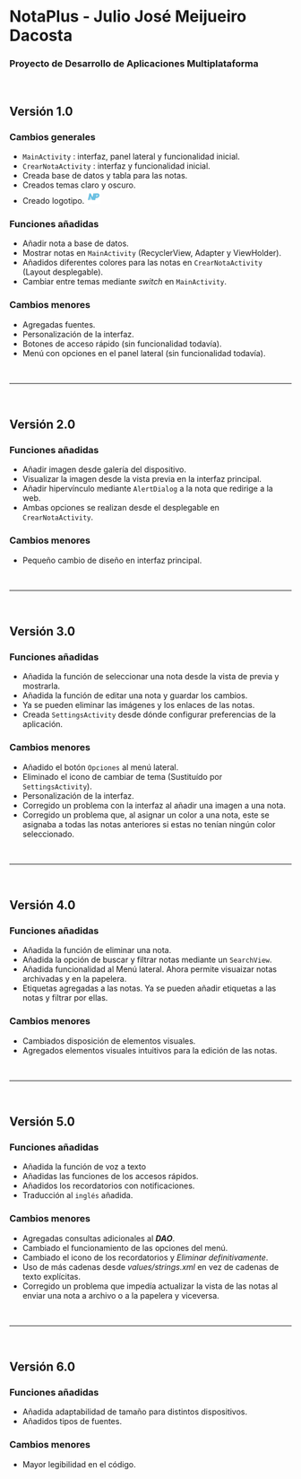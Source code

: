 # NotaPlus - Julio José Meijueiro Dacosta
### Proyecto de Desarrollo de Aplicaciones Multiplataforma

<br>

## Versión 1.0
### Cambios generales

- `MainActivity` : interfaz, panel lateral y funcionalidad inicial.
- `CrearNotaActivity` : interfaz y funcionalidad inicial.
- Creada base de datos y tabla para las notas.
- Creados temas claro y oscuro.
- Creado logotipo. <img src="https://github.com/JJMD1999/NotaPlus/blob/master/app/src/main/ic_icono_app-playstore.png" width="25" height="25">

### Funciones añadidas

- Añadir nota a base de datos.
- Mostrar notas en `MainActivity` (RecyclerView, Adapter y ViewHolder).
- Añadidos diferentes colores para las notas en `CrearNotaActivity` (Layout desplegable).
- Cambiar entre temas mediante _switch_ en `MainActivity`.

### Cambios menores

- Agregadas fuentes.
- Personalización de la interfaz.
- Botones de acceso rápido (sin funcionalidad todavía).
- Menú con opciones en el panel lateral (sin funcionalidad todavía).

<br><hr><br>

## Versión 2.0
### Funciones añadidas

- Añadir imagen desde galería del dispositivo.
- Visualizar la imagen desde la vista previa en la interfaz principal.
- Añadir hipervínculo mediante `AlertDialog` a la nota que redirige a la web.
- Ambas opciones se realizan desde el desplegable en `CrearNotaActivity`.

### Cambios menores

- Pequeño cambio de diseño en interfaz principal.

<br><hr><br>

## Versión 3.0
### Funciones añadidas

- Añadida la función de seleccionar una nota desde la vista de previa y mostrarla.
- Añadida la función de editar una nota y guardar los cambios.
- Ya se pueden eliminar las imágenes y los enlaces de las notas.
- Creada `SettingsActivity` desde dónde configurar preferencias de la aplicación.

### Cambios menores

- Añadido el botón `Opciones` al menú lateral.
- Eliminado el icono de cambiar de tema (Sustituído por `SettingsActivity`).
- Personalización de la interfaz.
- Corregido un problema con la interfaz al añadir una imagen a una nota.
- Corregido un problema que, al asignar un color a una nota, este se asignaba a todas las notas anteriores si estas no tenían ningún color seleccionado.

<br><hr><br>

## Versión 4.0
### Funciones añadidas

- Añadida la función de eliminar una nota.
- Añadida la opción de buscar y filtrar notas mediante un `SearchView`.
- Añadida funcionalidad al Menú lateral. Ahora permite visuaizar notas archivadas y en la papelera.
- Etiquetas agregadas a las notas. Ya se pueden añadir etiquetas a las notas y filtrar por ellas.

### Cambios menores

- Cambiados disposición de elementos visuales.
- Agregados elementos visuales intuitivos para la edición de las notas.

<br><hr><br>

## Versión 5.0
### Funciones añadidas

- Añadida la función de voz a texto
- Añadidas las funciones de los accesos rápidos.
- Añadidos los recordatorios con notificaciones.
- Traducción al `inglés` añadida.

### Cambios menores

- Agregadas consultas adicionales al ***DAO***.
- Cambiado el funcionamiento de las opciones del menú.
- Cambiado el icono de los recordatorios y *Eliminar definitivamente*.
- Uso de más cadenas desde *values/strings.xml* en vez de cadenas de texto explícitas.
- Corregido un problema que impedía actualizar la vista de las notas al enviar una nota a archivo o a la papelera y viceversa.

<br><hr><br>

## Versión 6.0
### Funciones añadidas

- Añadida adaptabilidad de tamaño para distintos dispositivos.
- Añadidos tipos de fuentes.

### Cambios menores

- Mayor legibilidad en el código.
